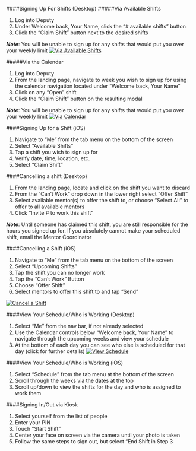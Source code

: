####Signing Up For Shifts (Desktop)
#####Via Available Shifts
1. Log into Deputy
2. Under Welcome back, Your Name, click the “# available shifts” button
3. Click the “Claim Shift” button next to the desired shifts

**_Note_**: You will be unable to sign up for any shifts that would put you over your weekly limit
[![Via Available Shifts](http://img.youtube.com/vi/Lts_yrt9HFQ/0.jpg)](http://www.youtube.com/watch?v=Lts_yrt9HFQ)

#####Via the Calendar
1. Log into Deputy
2. From the landing page, navigate to week you wish to sign up for using the calendar navigation located under “Welcome back, Your Name”
3. Click on any “Open” shift
4. Click the “Claim Shift” button on the resulting modal

**_Note_**: You will be unable to sign up for any shifts that would put you over your weekly limit
[![Via Calendar](http://img.youtube.com/vi/YIfVBLyQ9mg/0.jpg)](http://www.youtube.com/watch?v=YIfVBLyQ9mg)

####Signing Up for a Shift (iOS)
1. Navigate to “Me” from the tab menu on the bottom of the screen
2. Select “Available Shifts”
3. Tap a shift you wish to sign up for
4. Verify date, time, location, etc.
5. Select “Claim Shift”


####Cancelling a shift (Desktop)
1. From the landing page, locate and click on the shift you want to discard
2. From the “Can’t Work” drop down in the lower right select “Offer Shift”
3. Select available mentor(s) to offer the shift to, or choose “Select All” to offer to all available mentors
4. Click “Invite # to work this shift”

**_Note_**: Until someone has claimed this shift, you are still responsible for the hours you signed up for. If you absolutely cannot make your scheduled shift, email the Mentor Coordinator

####Cancelling a Shift (iOS)
1. Navigate to “Me” from the tab menu on the bottom of the screen
2. Select “Upcoming Shifts”
3. Tap the shift you can no longer work
4. Tap the “Can’t Work” Button
5. Choose “Offer Shift”
6. Select mentors to offer this shift to and tap “Send”

[![Cancel a Shift](http://img.youtube.com/vi/W1oAW1z5qYE/0.jpg)](http://www.youtube.com/watch?v=W1oAW1z5qYE)


####View Your Schedule/Who is Working (Desktop)
1. Select “Me” from the nav bar, if not already selected
2. Use the Calendar controls below “Welcome back, Your Name” to navigate through the upcoming weeks and view your schedule
3. At the bottom of each day you can see who else is scheduled for that day (click for further details)
[![View Schedule](http://img.youtube.com/vi/P-H_K1NEd0w/0.jpg)](http://www.youtube.com/watch?v=P-H_K1NEd0w)

####View Your Schedule/Who is Working (iOS)
1. Select “Schedule” from the tab menu at the bottom of the screen
2. Scroll through the weeks via the dates at the top
3. Scroll up/down to view the shifts for the day and who is assigned to work them


####Signing In/Out via Kiosk
1. Select yourself from the list of people
2. Enter your PIN
3. Touch "Start Shift”
4. Center your face on screen via the camera until your photo is taken
5. Follow the same steps to sign out, but select “End Shift in Step 3
